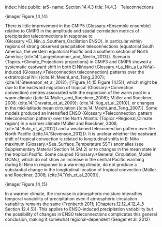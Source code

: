 index: hide
public: ar5-
name: Section 14.4.3
title: 14.4.3 - Teleconnections

{image:'Figure_14_14}

There is little improvement in the CMIP5 {Glossary.*Ensemble ensemble} relative to CMIP3 in the amplitude and spatial correlation metrics of precipitation teleconnections in response to {Glossary.*El_Nin_o_Southern_Oscillation ENSO}, in particular within regions of strong observed precipitation teleconnections (equatorial South America, the western equatorial Pacific and a southern section of North America; {cite.14.'Langenbrunner_and_Neelin_2013}). Scenario {Topics.*Climate_Projections projections} in CMIP3 and CMIP5 showed a systematic eastward shift in both El Niñoand {Glossary.*La_Nin_a La Niña}-induced {Glossary.*Teleconnection teleconnection} patterns over the extratropical NH ({cite.14.'Meehl_and_Teng_2007}; {cite.14.'Stevenson_et_al_2012}; {'Figure_14_15 Figure 14.15}), which might be due to the eastward migration of tropical {Glossary.*Convection convection} centres associated with the expansion of the warm pool in a warm climate ({cite.14.'Muller_and_Roeckner_2006}; Müller and Roeckner, 2008; {cite.14.'Cravatte_et_al_2009}; {cite.14.'Kug_et_al_2010}), or changes in the mid-latitude mean circulation ({cite.14.'Meehl_and_Teng_2007}). Some models produced an intensified ENSO {Glossary.*Teleconnection_pattern teleconnection pattern} over the North Atlantic {Topics.*Regional_Climate region} in a warmer climate (Müller and Roeckner, 2008; {cite.14.'Bulic_et_al_2012}) and a weakened teleconnection pattern over the North Pacific ({cite.14.'Stevenson_2012}). It is unclear whether the eastward shift of tropical convection is related to longitudinal shifts in El Niño maximum {Glossary.*Sea_Surface_Temperature SST} anomalies (see Supplementary Material Section 14.SM.2) or to changes in the mean state in the tropical Pacific. Some coupled {Glossary.*General_Circulation_Model GCMs}, which do not show an increase in the central Pacific warming during El Nino in response to a warming climate, do not produce a substantial change in the longitudinal location of tropical convection (Müller and Roeckner, 2008; {cite.14.'Yeh_et_al_2009}).

{image:'Figure_14_15}

In a warmer climate, the increase in atmospheric moisture intensifies temporal variability of precipitation even if atmospheric circulation variability remains the same (Trenberth 2011; {Chapters.12.12_4.12_4_5 Section 12.4.5}). This applies to ENSO-induced precipitation variability but the possibility of changes in ENSO teleconnections complicates this general conclusion, making it somewhat regional-dependent (Seager et al. 2012)
